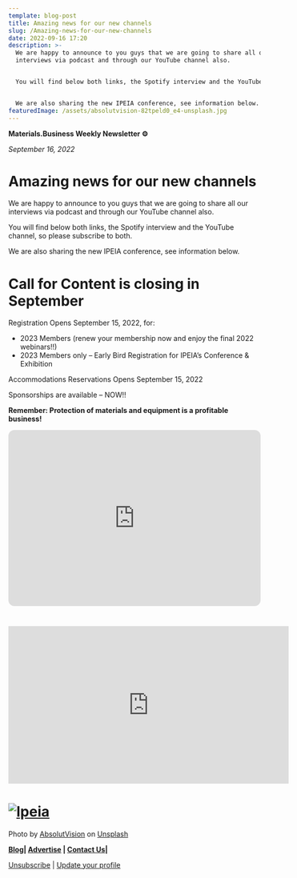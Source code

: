 ```yaml
---
template: blog-post
title: Amazing news for our new channels
slug: /Amazing-news-for-our-new-channels
date: 2022-09-16 17:20
description: >-
  We are happy to announce to you guys that we are going to share all our
  interviews via podcast and through our YouTube channel also.


  You will find below both links, the Spotify interview and the YouTube channel, so please subscribe to both.


  We are also sharing the new IPEIA conference, see information below.
featuredImage: /assets/absolutvision-82tpeld0_e4-unsplash.jpg
---
```

**Materials.Business Weekly Newsletter ⚙️**

*September 16, 2022*

# **Amazing news for our new channels**

We are happy to announce to you guys that we are going to share all our interviews via podcast and through our YouTube channel also.

You will find below both links, the Spotify interview and the YouTube channel, so please subscribe to both.

We are also sharing the new IPEIA conference, see information below.

# **Call for Content is closing in September**

Registration Opens September 15, 2022, for:

* 2023 Members (renew your membership now and enjoy the final 2022 webinars!!)
* 2023 Members only – Early Bird Registration for IPEIA’s Conference & Exhibition

Accommodations Reservations Opens September 15, 2022

Sponsorships are available – NOW!!

**Remember: Protection of materials and equipment is a profitable business!**

<iframe style="border-radius:12px" src="https://open.spotify.com/embed/show/2p78aF08QzHdIydykh4SXM?utm_source=generator" width="100%" height="352" frameBorder="0" allowfullscreen="" allow="autoplay; clipboard-write; encrypted-media; fullscreen; picture-in-picture" loading="lazy"></iframe>

# <iframe width="560" height="315" src="https://www.youtube.com/embed/JUH3NdvBdow" title="YouTube video player" frameborder="0" allow="accelerometer; autoplay; clipboard-write; encrypted-media; gyroscope; picture-in-picture" allowfullscreen></iframe>

<!--StartFragment-->

# [**![Ipeia](https://embed.filekitcdn.com/e/2Gr55sa5ghbmm2FFjpvZ6E/bYvskXVYQYwKXVAViad4LP?w=800&fit=max)**](https://www.ipeia.com/)

<!--EndFragment-->

Photo by [AbsolutVision](https://unsplash.com/es/@freegraphictoday?utm_source=unsplash&utm_medium=referral&utm_content=creditCopyText) on [Unsplash](https://unsplash.com/s/photos/share?utm_source=unsplash&utm_medium=referral&utm_content=creditCopyText)

**[Blog](https://news.materials.business/)| [Advertise](http://news.materials.business/contact) | [Contact Us](http://news.materials.business/contact)|**

​[Unsubscribe](https://preview.convertkit-mail2.com/unsubscribe) | [Update your profile](https://preview.convertkit-mail2.com/preferences)